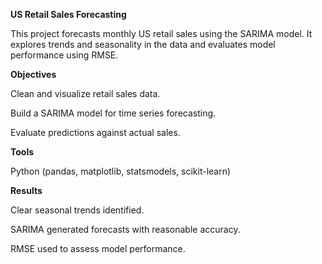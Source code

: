 **US Retail Sales Forecasting**

This project forecasts monthly US retail sales using the SARIMA model. It explores trends and seasonality in the data and evaluates model performance using RMSE.

**Objectives**

Clean and visualize retail sales data.

Build a SARIMA model for time series forecasting.

Evaluate predictions against actual sales.

**Tools**

Python (pandas, matplotlib, statsmodels, scikit-learn)

**Results**

Clear seasonal trends identified.

SARIMA generated forecasts with reasonable accuracy.

RMSE used to assess model performance.
